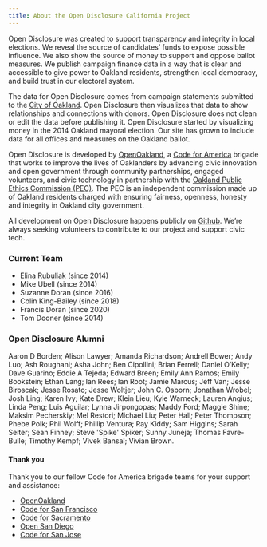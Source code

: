 ```yaml
---
title: About the Open Disclosure California Project
---
```


Open Disclosure was created to support transparency and integrity in local elections. We reveal the source of candidates’ funds to expose possible influence. We also show the source of money to support and oppose ballot measures. We publish campaign finance data in a way that is clear and accessible to give power to Oakland residents, strengthen local democracy, and build trust in our electoral system.  

The data for Open Disclosure comes from campaign statements submitted to the [City of Oakland](https://public.netfile.com/pub2/Default.aspx?aid=COAK&AspxAutoDetectCookieSupport=1). Open Disclosure then visualizes that data to show relationships and connections with donors. Open Disclosure does not clean or edit the data before publishing it. Open Disclosure started by visualizing money in the 2014 Oakland mayoral election. Our site has grown to include data for all offices and measures on the Oakland ballot.

Open Disclosure is developed by [OpenOakland](https://openoakland.org/), a [Code for America](https://www.codeforamerica.org/) brigade that works to improve the lives of Oaklanders by advancing civic innovation and open government through community partnerships, engaged volunteers, and civic technology in partnership with the [Oakland Public Ethics Commission (PEC)](https://www.oaklandca.gov/boards-and-commissions/public-ethics-commission). The PEC is an independent commission made up of Oakland residents charged with ensuring fairness, openness, honesty and integrity in Oakland city government.

All development on Open Disclosure happens publicly on [Github](https://github.com/caciviclab/odca-jekyll). We’re always seeking volunteers to contribute to our project and support civic tech.

### Current Team

- Elina Rubuliak (since 2014)
- Mike Ubell (since 2014)
- Suzanne Doran (since 2016)
- Colin King-Bailey (since 2018)
- Francis Doran (since 2020)
- Tom Dooner (since 2014)


### Open Disclosure Alumni

Aaron D Borden; Alison Lawyer; Amanda Richardson; Andrell Bower; Andy Luo; Ash Roughani; Asha John; Ben Cipollini; Brian Ferrell; Daniel O’Kelly; Dave Guarino; Eddie A Tejeda; Edward Breen; Emily Ann Ramos; Emily Bookstein; Ethan Lang; Ian Rees; Ian Root; Jamie Marcus; Jeff Van; Jesse Biroscak; Jesse Rosato; Jesse Woltjer; John C. Osborn; Jonathan Wrobel; Josh Ling; Karen Ivy; Kate Drew; Klein Lieu; Kyle Warneck; Lauren Angius; Linda Peng; Luis Aguilar; Lynna Jirpongopas; Maddy Ford; Maggie Shine; Maksim Pecherskiy; Mel Restori; Michael Liu; Peter Hall; Peter Thompson; Phebe Polk; Phil Wolff; Phillip Ventura; Ray Kiddy; Sam Higgins; Sarah Seiter; Sean Finney; Steve 'Spike' Spiker; Sunny Juneja; Thomas Favre-Bulle; Timothy Kempf; Vivek Bansal; Vivian Brown. 

#### Thank you

Thank you to our fellow Code for America brigade teams for your support and assistance:

- [OpenOakland](https://openoakland.org/)
- [Code for San Francisco](https://codeforsanfrancisco.org/)
- [Code for Sacramento](https://codeforsacramento.org/)
- [Open San Diego](https://opensandiego.org/)
- [Code for San Jose](https://www.codeforsanjose.com/)
